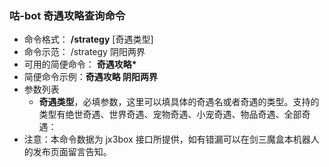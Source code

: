 <!--
 * @Descripttion:
 * @version:
 * @Author: dal
 * @Date: 2022-01-17 13:48:23
 * @LastEditors: dal
 * @LastEditTime: 2022-01-17 13:50:28
-->

### 咕-bot 奇遇攻略查询命令

- 命令格式： **/strategy** [奇遇类型]
- 命令示范： /strategy 阴阳两界
- 可用的简便命令： **奇遇攻略\***
- 简便命令示例：**奇遇攻略 阴阳两界**
- 参数列表
  - **奇遇类型**，必填参数，这里可以填具体的奇遇名或者奇遇的类型。支持的类型有绝世奇遇、世界奇遇、宠物奇遇、小宠奇遇、物品奇遇、全部奇遇：
- 注意：本命令数据为 jx3box 接口所提供，如有错漏可以在剑三魔盒本机器人的发布页面留言告知。
